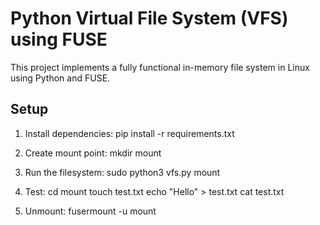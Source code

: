 # Python Virtual File System (VFS) using FUSE

This project implements a fully functional in-memory file system in Linux using Python and FUSE.

## Setup

1. Install dependencies:
   pip install -r requirements.txt

2. Create mount point:
   mkdir mount

3. Run the filesystem:
   sudo python3 vfs.py mount

4. Test:
   cd mount
   touch test.txt
   echo "Hello" > test.txt
   cat test.txt

5. Unmount:
   fusermount -u mount
